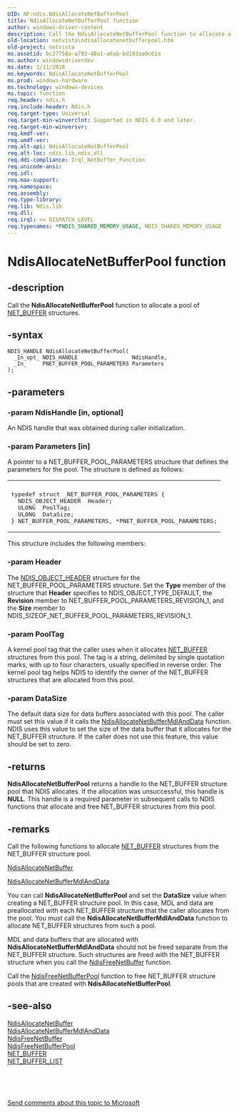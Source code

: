```yaml
---
UID: NF:ndis.NdisAllocateNetBufferPool
title: NdisAllocateNetBufferPool function
author: windows-driver-content
description: Call the NdisAllocateNetBufferPool function to allocate a pool of NET_BUFFER structures.
old-location: netvista\ndisallocatenetbufferpool.htm
old-project: netvista
ms.assetid: bc27758a-a793-48a1-a6ab-bd193aa9c61a
ms.author: windowsdriverdev
ms.date: 1/11/2018
ms.keywords: NdisAllocateNetBufferPool
ms.prod: windows-hardware
ms.technology: windows-devices
ms.topic: function
req.header: ndis.h
req.include-header: Ndis.h
req.target-type: Universal
req.target-min-winverclnt: Supported in NDIS 6.0 and later.
req.target-min-winversvr: 
req.kmdf-ver: 
req.umdf-ver: 
req.alt-api: NdisAllocateNetBufferPool
req.alt-loc: ndis.lib,ndis.dll
req.ddi-compliance: Irql_NetBuffer_Function
req.unicode-ansi: 
req.idl: 
req.max-support: 
req.namespace: 
req.assembly: 
req.type-library: 
req.lib: Ndis.lib
req.dll: 
req.irql: <= DISPATCH_LEVEL
req.typenames: *PNDIS_SHARED_MEMORY_USAGE, NDIS_SHARED_MEMORY_USAGE
---
```


# NdisAllocateNetBufferPool function



## -description
Call the
  <b>NdisAllocateNetBufferPool</b> function to allocate a pool of 
  <a href="..\ndis\ns-ndis-_net_buffer.md">NET_BUFFER</a> structures.



## -syntax

````
NDIS_HANDLE NdisAllocateNetBufferPool(
  _In_opt_ NDIS_HANDLE                 NdisHandle,
  _In_     PNET_BUFFER_POOL_PARAMETERS Parameters
);
````


## -parameters

### -param NdisHandle [in, optional]

An NDIS handle that was obtained during caller initialization.


### -param Parameters [in]

A pointer to a NET_BUFFER_POOL_PARAMETERS structure that defines the parameters for the pool. The
     structure is defined as follows:
     

<div class="code"><span codelanguage=""><table>
<tr>
<th></th>
</tr>
<tr>
<td>
<pre>typedef struct _NET_BUFFER_POOL_PARAMETERS {
  NDIS_OBJECT_HEADER  Header;
  ULONG  PoolTag;
  ULONG  DataSize;
} NET_BUFFER_POOL_PARAMETERS, *PNET_BUFFER_POOL_PARAMETERS;</pre>
</td>
</tr>
</table></span></div>
This structure includes the following members:




### -param Header

The 
       <a href="https://msdn.microsoft.com/library/windows/hardware/ff566588">NDIS_OBJECT_HEADER</a> structure for the
       NET_BUFFER_POOL_PARAMETERS structure. Set the 
       <b>Type</b> member of the structure that 
       <b>Header</b> specifies to NDIS_OBJECT_TYPE_DEFAULT, the 
       <b>Revision</b> member to NET_BUFFER_POOL_PARAMETERS_REVISION_1, and the 
       <b>Size</b> member to NDIS_SIZEOF_NET_BUFFER_POOL_PARAMETERS_REVISION_1.


### -param PoolTag

A kernel pool tag that the caller uses when it allocates 
       <a href="..\ndis\ns-ndis-_net_buffer.md">NET_BUFFER</a> structures from this pool. The tag
       is a string, delimited by single quotation marks, with up to four characters, usually specified in
       reverse order. The kernel pool tag helps NDIS to identify the owner of the NET_BUFFER structures that
       are allocated from this pool.


### -param DataSize

The default data size for data buffers associated with this pool. The caller must set this value
       if it calls the 
       <a href="..\ndis\nf-ndis-ndisallocatenetbuffermdlanddata.md">
       NdisAllocateNetBufferMdlAndData</a> function. NDIS uses this value to set the size of the data
       buffer that it allocates for the NET_BUFFER structure. If the caller does not use this feature, this
       value should be set to zero.

</dd>
</dl>

## -returns
<b>NdisAllocateNetBufferPool</b> returns a handle to the NET_BUFFER structure pool that NDIS allocates.
     If the allocation was unsuccessful, this handle is <b>NULL</b>. This handle is a required parameter in
     subsequent calls to NDIS functions that allocate and free NET_BUFFER structures from this pool.


## -remarks
Call the following functions to allocate 
    <a href="..\ndis\ns-ndis-_net_buffer.md">NET_BUFFER</a> structures from the NET_BUFFER
    structure pool.


<a href="..\ndis\nf-ndis-ndisallocatenetbuffer.md">NdisAllocateNetBuffer</a>



<a href="..\ndis\nf-ndis-ndisallocatenetbuffermdlanddata.md">
       NdisAllocateNetBufferMdlAndData</a>


You can call 
    <b>NdisAllocateNetBufferPool</b> and set the 
    <b>DataSize</b> value when creating a NET_BUFFER structure pool. In this case, MDL and data are
    preallocated with each NET_BUFFER structure that the caller allocates from the pool. You must call the 
    <b>NdisAllocateNetBufferMdlAndData</b> function to allocate NET_BUFFER structures from such a pool.

MDL and data buffers that are allocated with 
    <b>NdisAllocateNetBufferMdlAndData</b> should not be freed separate from the NET_BUFFER structure. Such
    structures are freed with the NET_BUFFER structure when you call the 
    <a href="..\ndis\nf-ndis-ndisfreenetbuffer.md">NdisFreeNetBuffer</a> function.

Call the 
    <a href="..\ndis\nf-ndis-ndisfreenetbufferpool.md">NdisFreeNetBufferPool</a> function to
    free NET_BUFFER structure pools that are created with 
    <b>NdisAllocateNetBufferPool</b>.


## -see-also
<dl>
<dt>
<a href="..\ndis\nf-ndis-ndisallocatenetbuffer.md">NdisAllocateNetBuffer</a>
</dt>
<dt>
<a href="..\ndis\nf-ndis-ndisallocatenetbuffermdlanddata.md">
   NdisAllocateNetBufferMdlAndData</a>
</dt>
<dt>
<a href="..\ndis\nf-ndis-ndisfreenetbuffer.md">NdisFreeNetBuffer</a>
</dt>
<dt>
<a href="..\ndis\nf-ndis-ndisfreenetbufferpool.md">NdisFreeNetBufferPool</a>
</dt>
<dt>
<a href="..\ndis\ns-ndis-_net_buffer.md">NET_BUFFER</a>
</dt>
<dt>
<a href="..\ndis\ns-ndis-_net_buffer_list.md">NET_BUFFER_LIST</a>
</dt>
</dl>
 

 

<a href="mailto:wsddocfb@microsoft.com?subject=Documentation%20feedback [netvista\netvista]:%20NdisAllocateNetBufferPool function%20 RELEASE:%20(1/11/2018)&amp;body=%0A%0APRIVACY STATEMENT%0A%0AWe use your feedback to improve the documentation. We don't use your email address for any other purpose, and we'll remove your email address from our system after the issue that you're reporting is fixed. While we're working to fix this issue, we might send you an email message to ask for more info. Later, we might also send you an email message to let you know that we've addressed your feedback.%0A%0AFor more info about Microsoft's privacy policy, see http://privacy.microsoft.com/en-us/default.aspx." title="Send comments about this topic to Microsoft">Send comments about this topic to Microsoft</a>

